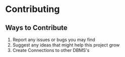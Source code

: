 # Contributing

## Ways to Contribute

1. Report any issues or bugs you may find
2. Suggest any ideas that might help this project grow
3. Create Connections to other DBMS's
